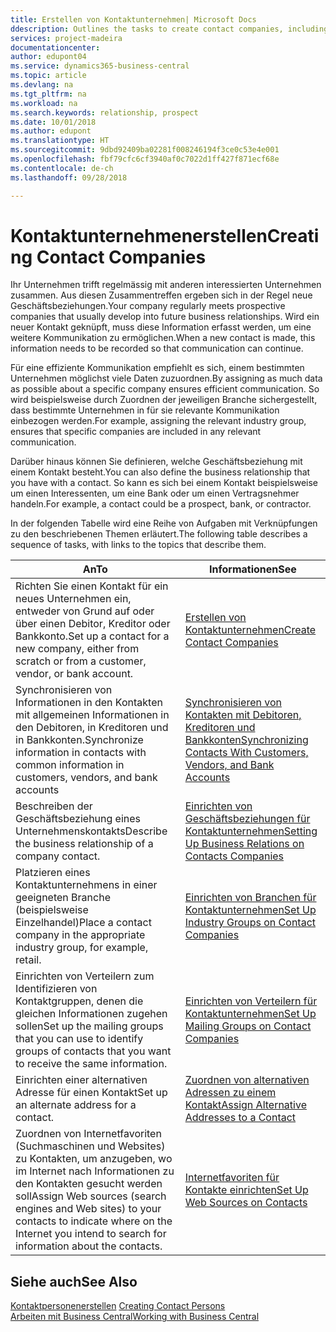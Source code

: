 ```yaml
---
title: Erstellen von Kontaktunternehmen| Microsoft Docs
ddescription: Outlines the tasks to create contact companies, including assigning relevant data about prospects and defining the business relationships you have with companies.
services: project-madeira
documentationcenter: 
author: edupont04
ms.service: dynamics365-business-central
ms.topic: article
ms.devlang: na
ms.tgt_pltfrm: na
ms.workload: na
ms.search.keywords: relationship, prospect
ms.date: 10/01/2018
ms.author: edupont
ms.translationtype: HT
ms.sourcegitcommit: 9dbd92409ba02281f008246194f3ce0c53e4e001
ms.openlocfilehash: fbf79cfc6cf3940af0c7022d1ff427f871ecf68e
ms.contentlocale: de-ch
ms.lasthandoff: 09/28/2018

---
```

# <a name="creating-contact-companies"></a><span data-ttu-id="c1811-102">Kontaktunternehmenerstellen</span><span class="sxs-lookup"><span data-stu-id="c1811-102">Creating Contact Companies</span></span>
<span data-ttu-id="c1811-103">Ihr Unternehmen trifft regelmässig mit anderen interessierten Unternehmen zusammen. Aus diesen Zusammentreffen ergeben sich in der Regel neue Geschäftsbeziehungen.</span><span class="sxs-lookup"><span data-stu-id="c1811-103">Your company regularly meets prospective companies that usually develop into future business relationships.</span></span> <span data-ttu-id="c1811-104">Wird ein neuer Kontakt geknüpft, muss diese Information erfasst werden, um eine weitere Kommunikation zu ermöglichen.</span><span class="sxs-lookup"><span data-stu-id="c1811-104">When a new contact is made, this information needs to be recorded so that communication can continue.</span></span>

<span data-ttu-id="c1811-105">Für eine effiziente Kommunikation empfiehlt es sich, einem bestimmten Unternehmen möglichst viele Daten zuzuordnen.</span><span class="sxs-lookup"><span data-stu-id="c1811-105">By assigning as much data as possible about a specific company ensures efficient communication.</span></span> <span data-ttu-id="c1811-106">So wird beispielsweise durch Zuordnen der jeweiligen Branche sichergestellt, dass bestimmte Unternehmen in für sie relevante Kommunikation einbezogen werden.</span><span class="sxs-lookup"><span data-stu-id="c1811-106">For example, assigning the relevant industry group, ensures that specific companies are included in any relevant communication.</span></span>

<span data-ttu-id="c1811-107">Darüber hinaus können Sie definieren, welche Geschäftsbeziehung mit einem Kontakt besteht.</span><span class="sxs-lookup"><span data-stu-id="c1811-107">You can also define the business relationship that you have with a contact.</span></span> <span data-ttu-id="c1811-108">So kann es sich bei einem Kontakt beispielsweise um einen Interessenten, um eine Bank oder um einen Vertragsnehmer handeln.</span><span class="sxs-lookup"><span data-stu-id="c1811-108">For example, a contact could be a prospect, bank, or contractor.</span></span>

<span data-ttu-id="c1811-109">In der folgenden Tabelle wird eine Reihe von Aufgaben mit Verknüpfungen zu den beschriebenen Themen erläutert.</span><span class="sxs-lookup"><span data-stu-id="c1811-109">The following table describes a sequence of tasks, with links to the topics that describe them.</span></span>

| <span data-ttu-id="c1811-110">An</span><span class="sxs-lookup"><span data-stu-id="c1811-110">To</span></span> | <span data-ttu-id="c1811-111">Informationen</span><span class="sxs-lookup"><span data-stu-id="c1811-111">See</span></span> |
| --- | --- |
| <span data-ttu-id="c1811-112">Richten Sie einen Kontakt für ein neues Unternehmen ein, entweder von Grund auf oder über einen Debitor, Kreditor oder Bankkonto.</span><span class="sxs-lookup"><span data-stu-id="c1811-112">Set up a contact for a new company, either from scratch or from a customer, vendor, or bank account.</span></span> |[<span data-ttu-id="c1811-113">Erstellen von Kontaktunternehmen</span><span class="sxs-lookup"><span data-stu-id="c1811-113">Create Contact Companies</span></span>](marketing-how-create-contact-companies.md) |
| <span data-ttu-id="c1811-114">Synchronisieren von Informationen in den Kontakten mit allgemeinen Informationen in den Debitoren, in Kreditoren und in Bankkonten.</span><span class="sxs-lookup"><span data-stu-id="c1811-114">Synchronize information in contacts with common information in customers, vendors, and bank accounts</span></span> |[<span data-ttu-id="c1811-115">Synchronisieren von Kontakten mit Debitoren, Kreditoren und Bankkonten</span><span class="sxs-lookup"><span data-stu-id="c1811-115">Synchronizing Contacts With Customers, Vendors, and Bank Accounts</span></span>](marketing-synchronize-contacts-customers-vendors-bank-accounts.md) |
| <span data-ttu-id="c1811-116">Beschreiben der Geschäftsbeziehung eines Unternehmenskontakts</span><span class="sxs-lookup"><span data-stu-id="c1811-116">Describe the business relationship of a company contact.</span></span> |[<span data-ttu-id="c1811-117">Einrichten von Geschäftsbeziehungen für Kontaktunternehmen</span><span class="sxs-lookup"><span data-stu-id="c1811-117">Setting Up Business Relations on Contacts Companies</span></span>](marketing-business-relations.md) |
| <span data-ttu-id="c1811-118">Platzieren eines Kontaktunternehmens in einer geeigneten Branche (beispielsweise Einzelhandel)</span><span class="sxs-lookup"><span data-stu-id="c1811-118">Place a contact company in the appropriate industry group, for example, retail.</span></span> |[<span data-ttu-id="c1811-119">Einrichten von Branchen für Kontaktunternehmen</span><span class="sxs-lookup"><span data-stu-id="c1811-119">Set Up Industry Groups on Contact Companies</span></span>](marketing-industry-groups.md) |
| <span data-ttu-id="c1811-120">Einrichten von Verteilern zum Identifizieren von Kontaktgruppen, denen die gleichen Informationen zugehen sollen</span><span class="sxs-lookup"><span data-stu-id="c1811-120">Set up the mailing groups that you can use to identify groups of contacts that you want to receive the same information.</span></span> |[<span data-ttu-id="c1811-121">Einrichten von Verteilern für Kontaktunternehmen</span><span class="sxs-lookup"><span data-stu-id="c1811-121">Set Up Mailing Groups on Contact Companies</span></span>](marketing-mailing-groups.md) |
| <span data-ttu-id="c1811-122">Einrichten einer alternativen Adresse für einen Kontakt</span><span class="sxs-lookup"><span data-stu-id="c1811-122">Set up an alternate address for a contact.</span></span> |[<span data-ttu-id="c1811-123">Zuordnen von alternativen Adressen zu einem Kontakt</span><span class="sxs-lookup"><span data-stu-id="c1811-123">Assign Alternative Addresses to a Contact</span></span>](marketing-how-assign-alternate-address.md) |
| <span data-ttu-id="c1811-124">Zuordnen von Internetfavoriten (Suchmaschinen und Websites) zu Kontakten, um anzugeben, wo im Internet nach Informationen zu den Kontakten gesucht werden soll</span><span class="sxs-lookup"><span data-stu-id="c1811-124">Assign Web sources (search engines and Web sites) to your contacts to indicate where on the Internet you intend to search for information about the contacts.</span></span> |[<span data-ttu-id="c1811-125">Internetfavoriten für Kontakte einrichten</span><span class="sxs-lookup"><span data-stu-id="c1811-125">Set Up Web Sources on Contacts</span></span>](marketing-web-sources.md) |

## <a name="see-also"></a><span data-ttu-id="c1811-126">Siehe auch</span><span class="sxs-lookup"><span data-stu-id="c1811-126">See Also</span></span>
<span data-ttu-id="c1811-127">[Kontaktpersonenerstellen](marketing-create-contact-persons.md) </span><span class="sxs-lookup"><span data-stu-id="c1811-127">[Creating Contact Persons](marketing-create-contact-persons.md) </span></span>  
[<span data-ttu-id="c1811-128">Arbeiten mit  Business Central</span><span class="sxs-lookup"><span data-stu-id="c1811-128">Working with Business Central</span></span>](ui-work-product.md)

